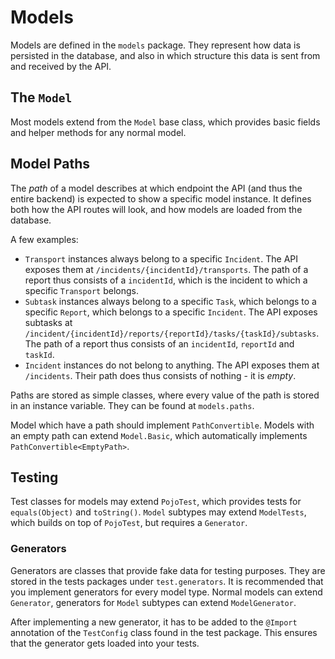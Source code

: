 # Models

Models are defined in the `models` package. They represent how data is persisted in the database, and also in which structure this data is sent from and received by the API.

## The `Model`

Most models extend from the `Model` base class, which provides basic fields and helper methods for any normal model.

## Model Paths

The _path_ of a model describes at which endpoint the API (and thus the entire backend) is expected to show a specific model instance. It defines both how the API routes will look, and how models are loaded from the database.

A few examples:

- `Transport` instances always belong to a specific `Incident`.  The API exposes them at `/incidents/{incidentId}/transports`. The path of a report thus consists of a `incidentId`, which is the incident to which a specific `Transport` belongs.
- `Subtask` instances always belong to a specific `Task`, which belongs to a specific `Report`, which belongs to a specific `Incident`. The API exposes subtasks at `/incident/{incidentId}/reports/{reportId}/tasks/{taskId}/subtasks`. The path of a report thus consists of an `incidentId`, `reportId` and `taskId`.
- `Incident` instances do not belong to anything. The API exposes them at `/incidents`. Their path does thus consists of nothing - it is _empty_.

Paths are stored as simple classes, where every value of the path is stored in an instance variable. They can be found at `models.paths`.

Model which have a path should implement `PathConvertible`. Models with an empty path can extend `Model.Basic`, which automatically implements `PathConvertible<EmptyPath>`.

## Testing

Test classes for models may extend `PojoTest`, which provides tests for `equals(Object)` and `toString()`. `Model` subtypes may extend `ModelTests`, which builds on top of `PojoTest`, but requires a `Generator`.

### Generators

Generators are classes that provide fake data for testing purposes. They are stored in the tests packages under `test.generators`. It is recommended that you implement generators for every model type. Normal models can extend `Generator`, generators for `Model` subtypes can extend `ModelGenerator`.

After implementing a new generator, it has to be added to the `@Import`  annotation of the  `TestConfig` class found in the test package. This ensures that the generator gets loaded into your tests.



